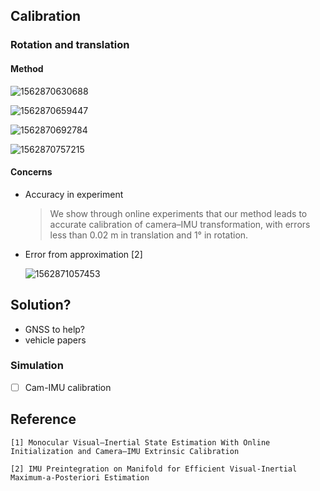 ## Calibration

### Rotation and translation

#### Method

![1562870630688](/home/xiang.zhang/gitRepo/project/doc_sideslip/plots/1562870630688.png)

![1562870659447](/home/xiang.zhang/gitRepo/project/doc_sideslip/plots/1562870659447.png)

![1562870692784](/home/xiang.zhang/gitRepo/project/doc_sideslip/plots/1562870692784.png)

![1562870757215](/home/xiang.zhang/gitRepo/project/doc_sideslip/plots/1562870757215.png)

#### Concerns

- Accuracy in experiment

  > We show through online experiments that our method leads to accurate calibration of camera–IMU transformation, with errors less than 0.02 m in translation and 1° in rotation.

- Error from approximation [2]

  ![1562871057453](/home/xiang.zhang/gitRepo/project/doc_sideslip/plots/1562871057453.png)

## Solution?

- GNSS to help?
- vehicle papers

### Simulation

- [ ] Cam-IMU calibration

## Reference

`[1] Monocular Visual–Inertial State Estimation With Online Initialization and Camera–IMU Extrinsic Calibration`

`[2] IMU Preintegration on Manifold for Efficient Visual-Inertial Maximum-a-Posteriori Estimation`

